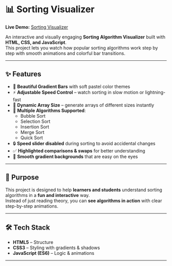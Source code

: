 # 📊 Sorting Visualizer  

**Live Demo:** [Sorting Visualizer](https://imadityakumar24.github.io/Sorting-Visualizer/)

An interactive and visually engaging **Sorting Algorithm Visualizer** built with **HTML, CSS, and JavaScript**.  
This project lets you watch how popular sorting algorithms work step by step with smooth animations and colorful bar transitions.  

---

## ✨ Features  

- 🎨 **Beautiful Gradient Bars** with soft pastel color themes  
- ⚡ **Adjustable Speed Control** – watch sorting in slow motion or lightning-fast  
- 📏 **Dynamic Array Size** – generate arrays of different sizes instantly  
- 🔄 **Multiple Algorithms Supported**:  
  - Bubble Sort  
  - Selection Sort  
  - Insertion Sort  
  - Merge Sort  
  - Quick Sort  
- 🔒 **Speed slider disabled** during sorting to avoid accidental changes  
- ✅ **Highlighted comparisons & swaps** for better understanding  
- 🌈 **Smooth gradient backgrounds** that are easy on the eyes  

---

## 🎯 Purpose  

This project is designed to help **learners and students** understand sorting algorithms in a **fun and interactive** way.  
Instead of just reading theory, you can **see algorithms in action** with clear step-by-step animations.  

---

## 🛠️ Tech Stack  

- **HTML5** – Structure  
- **CSS3** – Styling with gradients & shadows  
- **JavaScript (ES6)** – Logic & animations  

---
